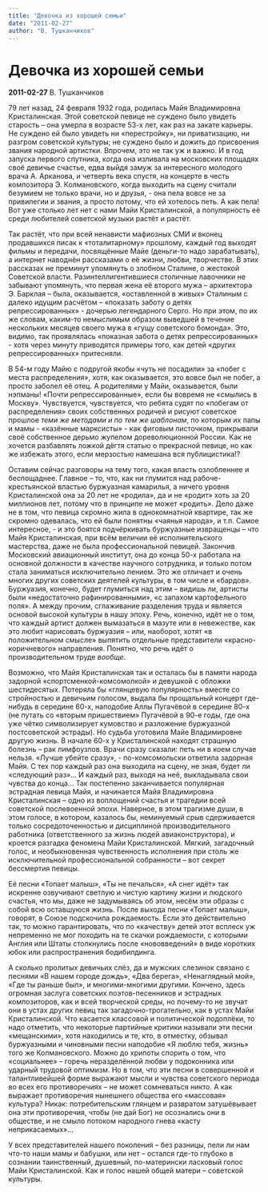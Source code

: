```yaml
---
title: "Девочка из хорошей семьи"
date: "2011-02-27"
author: "В. Тушканчиков"
---
```


# Девочка из хорошей семьи

**2011-02-27** В. Тушканчиков

79 лет назад, 24 февраля 1932 года, родилась Майя Владимировна Кристалинская. Этой советской певице не суждено было увидеть старость – она умерла в возрасте 53-х лет, как раз на закате карьеры. Не суждено ей было увидеть ни «перестройку», ни приватизацию, ни разгром советской культуры; не суждено было и дожить до присвоения звания народной артистки. Впрочем, это не так уж и важно. И в год запуска первого спутника, когда она изливала на московских площадях своё девичье счастье, едва выйдя замуж за интересного молодого врача А. Арканова, и четверть века спустя, на концерте в честь композитора Э. Колмановского, когда выходить на сцену считали безумием не только врачи, но и друзья, - она пела вовсе не за привилегии и звания, а просто потому, что ей хотелось петь. А как пела! Вот уже столько лет нет с нами Майи Кристалинской, а популярность её среди любителей советской музыки растёт и растёт.

Так растёт, что при всей ненависти мафиозных СМИ и вконец продавшихся писак к «тоталитарному» прошлому, каждый год выходят фильмы и передачи, посвящённые Майе (деньги-то надо зарабатывать), а интернет наводнён рассказами о её жизни, любви, творчестве. В этих рассказах не преминут упомянуть о злобном Сталине, о жестокой Советской власти. Разинтеллигентившиеся столичные лавочники не забывают упомянуть, что первая жена её второго мужа – архитектора Э. Барклая – была, оказывается, «оставленной в живых» Сталиным с далеко идущим расчётом – «показать заботу о детях репрессированных» - дочерью легендарного Серго. Но при этом, по их же словам, каким-то немыслимым образом выведшей в течение нескольких месяцев своего мужа в «гущу советского бомонда». Это, видимо, так проявлялась «показная забота о детях репрессированных» - хотя через минуту приводятся примеры того, как детей «других репрессированных» притесняли.

В 54-м году Майю с подругой якобы «чуть не посадили» за «побег с места распределения», хотя, как оказывается, это вовсе был не побег, а просто заболел её отец. А родителями у Майи, оказывается, были нэпманы! «Почти репрессированные», если бы вовремя не «смылись в Москву». Чувствуется, чувствуется, что ребята судят по «побегам от распределения» своих собственных родичей и рисуют советское прошлое *теми же методами и по тем же шаблонам*, по которым их папы и мамы - «казённые марксисты» - как фиговым листочком, прикрывали своё собственное дерьмо жупелом дореволюционной России. Как не хочется разбавлять ложкой дёгтя статью о прекрасной певице, но как же избежать этого, если мерзостью намешана вся публицистика!?

Оставим сейчас разговоры на тему того, какая власть озлобленнее и беспощаднее. Главное – то, что, как ни глумится над рабоче-крестьянской властью буржуазная камарилья, а ничего уровня Кристалинской она за 20 лет не «родила», да и не «родит» хоть за 20 миллионов лет, потому что в принципе не может «родить». Дело даже не в том, что певица скромно жила в однокомнатной квартире, так же скромно одевалась, что ей были понятны «чаянья народа», и т.п. Самое интересное, - и это боятся подчёркивать буржуазные извращенцы – что Майя Кристалинская, при всём величии её исполнительского мастерства, даже не была профессиональной певицей. Закончив Московский авиационный институт, она до конца 50-х работала на основной должности в качестве научного сотрудника, и только потом стала заниматься исключительно пением. Это же отличает и очень многих других советских деятелей культуры, в том числе и «бардов». Буржуазия, конечно, будет глумиться над этим – видишь ли, артисты были «недостаточно рафинированными», «с запахом картофельного поля». А между прочим, сглаживание разделения труда и является основой высокой культуры в нашу эпоху. Речь, конечно, идёт не о том, что каждый артист должен вымазаться в мазуте или в невежестве, как это любит нарисовать буржуазия – или, наоборот, хотят «в положительном смысле» выпятить отдельные представители «красно-коричневого» направления. Понятно, что речь идёт о производительном труде *вообще*.

Возможно, что Майя Кристалинская так и осталась бы в памяти народа задорной «спортсменкой-комсомолкой» и девушкой с обложки шестидесятых. Потеряла бы «глянцевую популярность» вместе со стройностью и девичьим голосом, выдала бы прощальный концерт где-нибудь в середине 60-х, наподобие Аллы Пугачёвой в середине 80-х (не путать со «вторым пришествием» Пугачёвой в 90-е годы, где она уже чётко символизирует кумовство и разложение буржуазной постсоветской эстрады). Но судьба уготовила Майе Владимировне другую жизнь. В начале 60-х у Кристалинской находят страшную болезнь – рак лимфоузлов. Врачи сразу сказали: петь ни в коем случае нельзя. «Лучше убейте сразу», - по-комсомольски ответила задорная Майя. С тех пор каждый раз она выходила на сцену, не зная, будет ли «следующий раз»… И каждый раз, выходя на неё, выкладывала свои чувства до конца… Так постепенно заканчивается популярная эстрадная певица Майя, и начинается Майя Владимировна Кристалинская – одно из воплощений счастья и трагедии всей советской послевоенной эпохи. Наверное, в этом трагизме души, в этом голосе, в котором, казалось бы, неминуемый срыв сдерживается только сосредоточенностью и дисциплиной производительного работника (ответственного за жизнь людей авиаконструктора), и кроется разгадка феномена Майи Кристалинской. Мягкий, загадочный голос, и необыкновенная чувственность исполнения при столь же исключительной профессиональной собранности – вот секрет бессмертия певицы.

Её песни «Топает малыш», «Ты не печалься», «А снег идёт» так искренне озвучивают светлую и чистую картину жизни и людского счастья, что мы, даже не задумываясь об этом, несём эти образы с собой всю оставшуюся жизнь. После выхода песни «Топает малыш», говорят, в Союзе подскочила рождаемость. Если это действительно так, то можно гарантировать, что по «качеству» детей этот всплеск уж непременно не мог походить на те скачки рождаемости, с которыми Англия или Штаты столкнулись после «нововведений» в виде коротких юбок или распространения бодибилдинга.

А сколько пролитых девичьих слёз, да и мужских слезинок связано с песнями «В нашем городе дождь», «Два берега», «Ненаглядный мой», «Где ты раньше был», и многими-многими другими. Кончено, здесь огромная заслуга советских поэтов-песенников и эстрадных композиторов, как и всей творческой среды, но почему-то не звучат они в устах других певиц так загадочно-трогательно, как в устах Майи Кристалинской. Что касается классовой и политической подоплёки, то надо отметить, что некоторые партийные критики называли эти песни «мещанскими», хотя находились и те, кто, в отместку, обзывал буржуазными и чиновными песни наподобие «Я люблю тебя, жизнь» того же Колмановского. Можно до хрипоты спорить о том, что «социальнее» – горечь неразделённой любви у подоконника или ударный трудовой оптимизм. Но в том, что эти песни в совершенной и талантливейшей форме выражают мысли и чувства советского периода во всех его противоречиях – не может сомневаться никто. А как выражает противоречия нынешнего общества его «массовая» культура? Никак: потребительским глянцем и развратом затушёвывает она эти противоречия, чтобы (не дай Бог) не осознались они в обществе, и не смыло потоком народного гнева «касту неприкасаемых»...

У всех представителей нашего поколения – без разницы, пели ли нам что-то наши мамы и бабушки, или нет – остался где-то глубоко в сознании таинственный, душевный, по-матерински ласковый голос Майи Кристалинской. Как и голос нашей общей матери – советской культуры.
